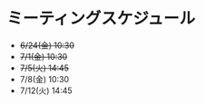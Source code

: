 # ミーティングスケジュール

- ~~6/24(金) 10:30~~
- ~~7/1(金) 10:30~~
- ~~7/5(火) 14:45~~
- 7/8(金) 10:30
- 7/12(火) 14:45